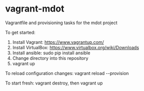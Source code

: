 # vagrant-mdot
Vagrantfile and provisioning tasks for the mdot project

To get started:

1. Install Vagrant: https://www.vagrantup.com/
2. Install VirtualBox: https://www.virtualbox.org/wiki/Downloads
3. Install ansible: sudo pip install ansible
4. Change directory into this repository
5. vagrant up

To reload configuration changes: vagrant reload --provision

To start fresh: vagrant destroy, then vagrant up
